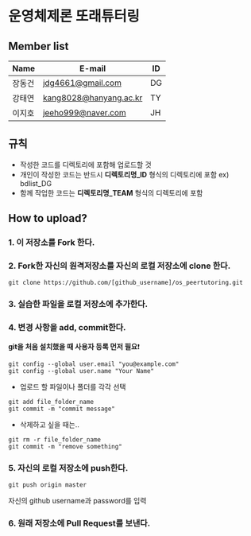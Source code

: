 # 운영체제론 또래튜터링

## Member list
|Name|E-mail|ID|
|------|---|---|
|장동건|jdg4661@gmail.com|DG|
|강태연|kang8028@hanyang.ac.kr|TY|
|이지호|jeeho999@naver.com|JH|

## 규칙
* 작성한 코드를 디렉토리에 포함해 업로드할 것
* 개인이 작성한 코드는 반드시 **디렉토리명_ID** 형식의 디렉토리에 포함 ex) bdlist_DG
* 함께 작업한 코드는 **디렉토리명_TEAM** 형식의 디렉토리에 포함

## How to upload?

### 1. 이 저장소를 Fork 한다.   


### 2. Fork한 자신의 원격저장소를 자신의 로컬 저장소에 clone 한다.   
```
git clone https://github.com/[github_username]/os_peertutoring.git
```

### 3. 실습한 파일을 로컬 저장소에 추가한다.   


### 4. 변경 사항을 add, commit한다.

**git을 처음 설치했을 때 사용자 등록 먼저 필요**❗
```
git config --global user.email "you@example.com"
git config --global user.name "Your Name"
```

* 업로드 할 파일이나 폴더를 각각 선택
```
git add file_folder_name
git commit -m "commit message"
```

* 삭제하고 싶을 때는..
```
git rm -r file_folder_name
git commit -m "remove something"
```


### 5. 자신의 로컬 저장소에 push한다.
```
git push origin master
```
자신의 github username과 password를 입력

### 6. 원래 저장소에 Pull Request를 보낸다.
